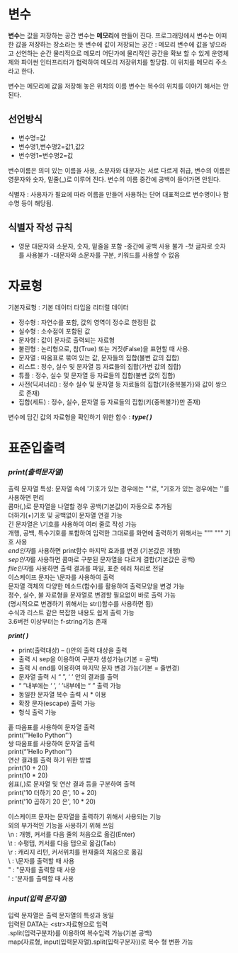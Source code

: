 # 변수

**변수**는 값을 저장하는 공간
변수는 **메모리**에 만들어 진다.
프로그래밍에서 변수는 어떠한 값을 저장하는 장소라는 뜻
변수에 값이 저장되는 공간 : 메모리
변수에 값을 넣으라고 선언하는 순간 물리적으로 메모리 어딘가에 물리적인 공간을 확보
할 수 있게 운영체제와 파이썬 인터프리터가 협력하여 메모리 저장위치를 할당함.
이 위치를 메모리 주소라고 한다.

변수는 메모리에 값을 저장해 놓은 위치의 이름
변수는 복수의 위치를 이야기 해서는 안된다.

## 선언방식

- 변수명=값
- 변수명1,변수명2=값1,값2
- 변수명1=변수명2=값

변수이름은 의미 있는 이름을 사용, 소문자와 대문자는 서로 다르게 취급, 변수의 이름은 영문자와 숫자, 밑줄(_)로 이루어 진다. 변수의 이름 중간에 공백이 들어가면 안된다.

식별자 : 사용자가 필요에 따라 이름을 만들어 사용하는 단어
        대표적으로 변수명이나 함수명 등이 해당됨.

## 식별자 작성 규칙

- 영문 대문자와 소문자, 숫자, 밑줄을 포함
-중간에 공백 사용 불가
-첫 글자로 숫자를 사용불가
-대문자와 소문자를 구분, 키워드를 사용할 수 없음

# 자료형

기본자료형 : 기본 데이터 타입을 리터럴 데이터

- 정수형 : 자연수를 포함, 값의 영역이 정수로 한정된 값
- 실수형 : 소수점이 포함된 값
- 문자형 : 값이 문자로 출력되는 자료형
- 불린형 : 논리형으로, 참(True) 또는 거짓(False)을 표현할 때 사용.
- 문자열 : 따옴표로 묶여 있는 값, 문자들의 집합(불변 값의 집합)
- 리스트 : 정수, 실수 및 문자열 등 자료들의 집합(가변 값의 집합)
- 튜플 : 정수, 실수 및 문자열 등 자료들의 집합(불변 값의 집합)
- 사전(딕셔너리) : 정수 실수 및 문자열 등 자료들의 집합(키{중복불가}와 값이 쌍으로 존재)
- 집합(세트) : 정수, 실수, 문자열 등 자료들의 집합(키{중복불가}만 존재)

변수에 담긴 값의 자료형을 확인하기 위한 함수 : ***type( )***  

# 표준입출력

### ***print(출력문자열)***

출력 문자열 특성:
문자열 속에 '기호가 있는 경우에는 ""로, "기호가 있는 경우에는 ''를 사용하면 편리  
콤마(,)로 문자열을 나열할 경우 공백(기본값)이 자동으로 추가됨  
더하기(+)기호 및 공백없이 문자열 연결 가능  
긴 문자열은 \기호를 사용하여 여러 줄로 작성 가능  
개행, 공백, 특수기호를 포함하여 입력한 그대로를 화면에 출력하기 위해서는 """ """ 기호 사용  
*end인자*를 사용하면 print함수 마지막 효과를 변경 (기본값은 개행)  
*sep인자*를 사용하면 콤마로 구분된 문자열을 다르게 결합(기본값은 공백)  
*file인자*를 사용하면 출력 결과를 파일, 표준 에러 처리로 전달  
이스케이프 문자는 \문자를 사용하여 출력  
문자열 객체의 다양한 메소드(함수)를 활용하여 출력모양을 변경 가능  
정수, 실수, 불 자료형을 문자열로 변경할 필요없이 바로 출력 가능  
(명시적으로 변경하기 위해서는 str()함수를 사용하면 됨)  
수식과 리스트 같은 복잡한 내용도 쉽게 출력 가능  
3.6버전 이상부터는 f-string기능 존재  

***print( )***   
- print(출력대상) – ()안의 출력 대상을 출력  
- 출력 시 sep을 이용하여 구분자 생성가능(기본 = 공백)  
- 출력 시 end를 이용하여 마지막 문자 변경 가능(기본 = 줄변경)
- 문자열 출력 시 “ ”, ‘ ’ 안의 결과를 출력
- “ ”내부에는 ‘ ’, ‘ ’내부에는 “ ” 출력 가능
- 동일한 문자열 복수 출력 시 * 이용
- 확장 문자(escape) 출력 가능
- 형식 출력 가능

홑 따옴표를 사용하여 문자열 출력  
    print(‘”Hello Python”’)  
쌍 따옴표를 사용하여 문자열 출력  
    print(“’Hello Python’“)  
연산 결과를 출력 하기 위한 방법  
    print(10 + 20)  
    print(10 * 20)  
쉼표(,)로 문자열 및 연산 결과 등을 구분하여 출력  
    print('10 더하기 20 은', 10 + 20)  
    print('10 곱하기 20 은', 10 * 20)  

이스케이프 문자는 문자열을 출력하기 위해서 사용되는 기능  
외의 부가적인 기능을 사용하기 위해 쓰임  
    \n : 개행, 커서를 다음 줄의 처음으로 옮김(Enter)  
    \t : 수평탭, 커서를 다음 탭으로 옮김(Tab)  
    \r : 캐리지 리턴, 커서위치를 현재줄의 처음으로 옮김  
    \\ : \문자를 출력할 때 사용  
    \" : "문자를 출력할 때 사용  
    \' : '문자를 출력할 때 사용  

### ***input(입력 문자열)***
입력 문자열은 출력 문자열의 특성과 동일  
입력된 DATA는 \<str\>자료형으로 입력  
.split(입력구분자)를 이용하여 복수입력 가능(기본 공백)  
map(자료형, input(입력문자열).split(입력구분자))로 복수 형 변환 가능